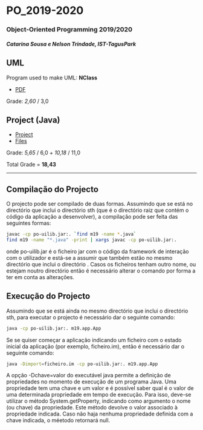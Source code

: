 # PO_2019-2020
### Object-Oriented Programming 2019/2020
##### Catarina Sousa e Nelson Trindade, IST-TagusPark

## UML
Program used to make UML: **NClass**

* [PDF](UML/Projeto%20PO.pdf)

Grade: *2,60* / 3,0

## Project (Java)

* [Project](Project/docs/document.pdf)
* [Files](Project/m19)

Grade: *5,65* / 6,0 + *10,18* / 11,0

Total Grade = **18,43**

---

## Compilação do Projecto

O projecto pode ser compilado de duas formas. Assumindo que se está no directório que inclui o directório sth (que é o directório raiz que contém o código da aplicação a desenvolver), a compilação pode ser feita das seguintes formas:

```bash
javac -cp po-uilib.jar:. `find m19 -name *.java`
find m19 -name "*.java" -print | xargs javac -cp po-uilib.jar:.
```

onde po-uilib.jar é o ficheiro jar com o código da framework de interação com o utilizador e está-se a assumir que também estão no mesmo directório que inclui o directório . Casos os ficheiros tenham outro nome, ou estejam noutro directório então é necessário alterar o comando por forma a ter em conta as alterações.

## Execução do Projecto

Assumindo que se está ainda no mesmo directório que inclui o directório sth, para executar o projecto é necessário dar o seguinte comando:

```bash
java -cp po-uilib.jar:. m19.app.App
```

Se se quiser começar a aplicação indicando um ficheiro com o estado inicial da aplicação (por exemplo, ficheiro.im), então é necessário dar o seguinte comando:

```bash
java -Dimport=ficheiro.im -cp po-uilib.jar:. m19.app.App
```

A opção -Dchave=valor do executável java permite a definição de propriedades no momento de execução de um programa Java. Uma propriedade tem uma chave e um valor e é possível saber qual é o valor de uma determinada propriedade em tempo de execução. Para isso, deve-se utilizar o método System.getProperty, indicando como argumento o nome (ou chave) da propriedade. Este método devolve o valor associado à propriedade indicada. Caso não haja nenhuma propriedade definida com a chave indicada, o méetodo retornará null.

